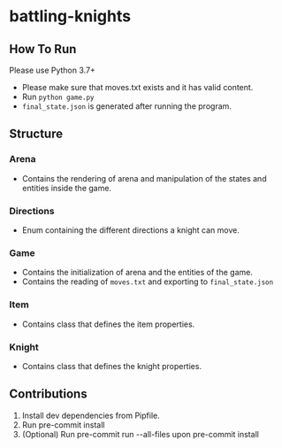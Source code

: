 # battling-knights

## How To Run
Please use Python 3.7+

* Please make sure that moves.txt exists and it has valid content.
* Run `python game.py`
* `final_state.json` is generated after running the program.

## Structure
### Arena
* Contains the rendering of arena and manipulation of the states and entities inside the game.
### Directions
* Enum containing the different directions a knight can move.
### Game
* Contains the initialization of arena and the entities of the game.
* Contains the reading of `moves.txt` and exporting to `final_state.json`
### Item
* Contains class that defines the item properties.
### Knight
* Contains class that defines the knight properties.

## Contributions
1. Install dev dependencies from Pipfile.
2. Run pre-commit install
3. (Optional) Run pre-commit run --all-files upon pre-commit install